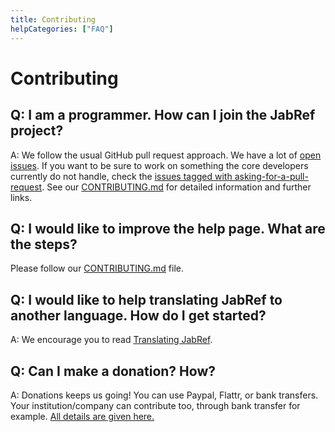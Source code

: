```yaml
---
title: Contributing
helpCategories: ["FAQ"]
---
```


# Contributing

## Q: I am a programmer. How can I join the JabRef project?

A: We follow the usual GitHub pull request approach.
We have a lot of [open issues](https://github.com/JabRef/jabref/issues).
If you want to be sure to work on something the core developers currently do not handle, check the [issues tagged with asking-for-a-pull-request](https://github.com/JabRef/jabref/labels/asking-for-a-pull-request).
See our [CONTRIBUTING.md](https://github.com/JabRef/jabref/blob/master/CONTRIBUTING.md) for detailed information and further links.

## Q: I would like to improve the help page. What are the steps?

Please follow our [CONTRIBUTING.md](https://github.com/JabRef/help.jabref.org/blob/gh-pages/CONTRIBUTING.md) file.

## Q: I would like to help translating JabRef to another language. How do I get started?

A: We encourage you to read [Translating JabRef](https://github.com/JabRef/jabref/wiki/Translating-JabRef).

## Q: Can I make a donation? How?

A: Donations keeps us going! You can use Paypal, Flattr, or bank transfers. Your institution/company can contribute too, through bank transfer for example. [All details are given here.](https://donations.jabref.org)
